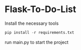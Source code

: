 # Flask-To-Do-List


Install the necessary tools

```python
pip install -r requirements.txt
```

run main.py to start the project
